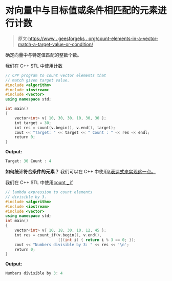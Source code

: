# 对向量中与目标值或条件相匹配的元素进行计数

> 原文:[https://www . geesforgeks . org/count-elements-in-a-vector-match-a-target-value-or-condition/](https://www.geeksforgeeks.org/count-elements-in-a-vector-that-match-a-target-value-or-condition/)

确定向量中与特定值匹配的整数个数。

我们在 C++ STL 中使用[计数](https://www.geeksforgeeks.org/std-count-cpp-stl/)

```cpp
// CPP program to count vector elements that
// match given target value.
#include <algorithm>
#include <iostream>
#include <vector>
using namespace std;

int main()
{
    vector<int> v{ 10, 30, 30, 10, 30, 30 };
    int target = 30;
    int res = count(v.begin(), v.end(), target);
    cout << "Target: " << target << " Count : " << res << endl;
    return 0;
}
```

**Output:**

```cpp
Target: 30 Count : 4

```

**如何统计符合条件的元素？**
我们可以在 C++ 中使用[λ表达式来实现这一点。](https://www.geeksforgeeks.org/lambda-expression-in-c/)

我们在 C++ STL 中使用[count _ if](https://www.geeksforgeeks.org/count_if-in-c/)

```cpp
// lambda expression to count elements
// divisible by 3.
#include <algorithm>
#include <iostream>
#include <vector>
using namespace std;
int main()
{
    vector<int> v{ 10, 18, 30, 10, 12, 45 };
    int res = count_if(v.begin(), v.end(),
                       [](int i) { return i % 3 == 0; });
    cout << "Numbers divisible by 3: " << res << '\n';
    return 0;
}
```

**Output:**

```cpp
Numbers divisible by 3: 4

```